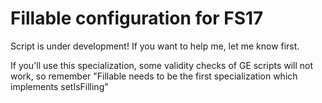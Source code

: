 # Fillable configuration for FS17

Script is under development! If you want to help me, let me know first.

If you'll use this specialization, some validity checks of GE scripts will not work, so remember "Fillable needs to be the first specialization which implements setIsFilling"
